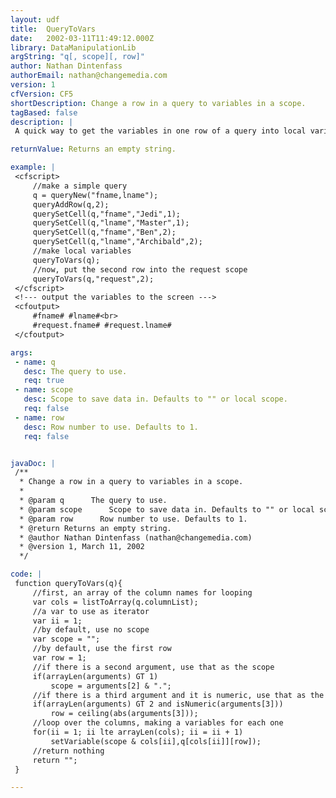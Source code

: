 ```yaml
---
layout: udf
title:  QueryToVars
date:   2002-03-11T11:49:12.000Z
library: DataManipulationLib
argString: "q[, scope][, row]"
author: Nathan Dintenfass
authorEmail: nathan@changemedia.com
version: 1
cfVersion: CF5
shortDescription: Change a row in a query to variables in a scope.
tagBased: false
description: |
 A quick way to get the variables in one row of a query into local variables (or any other scope).  You pass in a query and the variables are created based on the column names in the query.  You can also optionally specify a scope and a row in the query to use.

returnValue: Returns an empty string.

example: |
 <cfscript>
     //make a simple query
     q = queryNew("fname,lname");
     queryAddRow(q,2);
     querySetCell(q,"fname","Jedi",1);
     querySetCell(q,"lname","Master",1);
     querySetCell(q,"fname","Ben",2);
     querySetCell(q,"lname","Archibald",2);    
     //make local variables
     queryToVars(q);
     //now, put the second row into the request scope
     queryToVars(q,"request",2);
 </cfscript>
 <!--- output the variables to the screen --->
 <cfoutput>
     #fname# #lname#<br>
     #request.fname# #request.lname#
 </cfoutput>

args:
 - name: q
   desc: The query to use.
   req: true
 - name: scope
   desc: Scope to save data in. Defaults to "" or local scope.
   req: false
 - name: row
   desc: Row number to use. Defaults to 1.
   req: false


javaDoc: |
 /**
  * Change a row in a query to variables in a scope.
  * 
  * @param q      The query to use. 
  * @param scope      Scope to save data in. Defaults to "" or local scope. 
  * @param row      Row number to use. Defaults to 1. 
  * @return Returns an empty string. 
  * @author Nathan Dintenfass (nathan@changemedia.com) 
  * @version 1, March 11, 2002 
  */

code: |
 function queryToVars(q){
     //first, an array of the column names for looping
     var cols = listToArray(q.columnList);
     //a var to use as iterator
     var ii = 1;
     //by default, use no scope
     var scope = "";
     //by default, use the first row
     var row = 1;
     //if there is a second argument, use that as the scope
     if(arrayLen(arguments) GT 1)
         scope = arguments[2] & ".";
     //if there is a third argument and it is numeric, use that as the row (make sure it is a positive integer)
     if(arrayLen(arguments) GT 2 and isNumeric(arguments[3]))
         row = ceiling(abs(arguments[3]));        
     //loop over the columns, making a variables for each one
     for(ii = 1; ii lte arrayLen(cols); ii = ii + 1)
         setVariable(scope & cols[ii],q[cols[ii]][row]);
     //return nothing
     return "";    
 }

---
```



